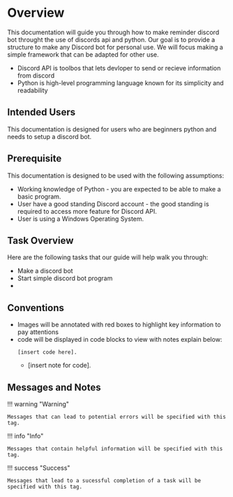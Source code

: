 # Overview

This documentation will guide you through how to make reminder discord bot throught the use of discords api and python. Our goal is to provide a structure to make any Discord bot for personal use. We will focus making a simple framework that can be adapted for other use.


- Discord API is toolbos that lets devloper to send or recieve information from discord
- Python is high-level programming language known for its simplicity and readability

## Intended Users
This documentation is designed for users who are beginners python and needs to setup a discord bot.

## Prerequisite
This documentation is designed to be used with the following assumptions:


- Working knowledge of Python - you are expected to be able to make a basic program.
- User have a good standing Discord account - the good standing is required to access more feature for Discord API.
- User is using a Windows Operating System.
  
## Task Overview
Here are the following tasks that our guide will help walk you through:

- Make a discord bot
- Start simple discord bot program
-

## Conventions

- Images will be annotated with red boxes to highlight key information to pay attentions
- code will be displayed in code blocks to view with notes explain
    below:
    ```
    [insert code here].
    ```
    - [insert note for code].

## Messages and Notes

!!! warning "Warning"

    Messages that can lead to potential errors will be specified with this tag.

!!! info "Info"

    Messages that contain helpful information will be specified with this tag.

!!! success "Success"

    Messages that lead to a sucessful completion of a task will be specified with this tag.


